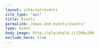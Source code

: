 ```yaml
---
layout: internal/events
site_type: "apc"
title: Events
permalink: /news-and-events/events/
type: event
body_image: http://placehold.it/200x200
exclude_hero: true
---
```


<!--- This child document initializes the page in Jekyll. -->